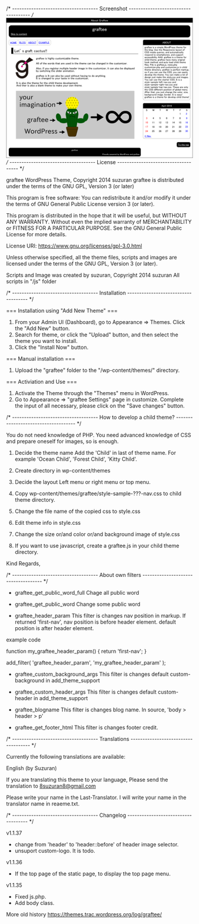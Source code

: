 /* ------------------------------------
Screenshot
------------------------------------ */
<img alt="画面のスクリーンショット" src="https://github.com/8suzuran8/wordpress-theme-graftee/blob/f4d539efa2174e9f0a06da4098e8d5ecfac49e84/screenshot.png">
/* ------------------------------------
License
------------------------------------ */

graftee WordPress Theme, Copyright 2014 suzuran
graftee is distributed under the terms of the GNU GPL, Version 3 (or later)

This program is free software:
You can redistribute it and/or modify it under the terms of GNU General Public License version 3 (or later).

This program is distributed in the hope that it will be useful, but WITHOUT ANY WARRANTY.
Without even the implied warranty of MERCHANTABILITY or FITNESS FOR A PARTICULAR PURPOSE.
See the GNU General Public License for more details.

License URI: https://www.gnu.org/licenses/gpl-3.0.html

Unless otherwise specified, all the theme files, scripts and images are licensed under the terms of the GNU GPL, Version 3 (or later).

Scripts and Image was created by suzuran, Copyright 2014 suzuran
All scripts in "/js" folder

/* ------------------------------------
Installation
------------------------------------ */

=== Installation using "Add New Theme" ===
1. From your Admin UI (Dashboard), go to Appearance => Themes. Click the "Add New" button.
2. Search for theme, or click the "Upload" button, and then select the theme you want to install.
3. Click the "Install Now" button.

=== Manual installation ===
1. Upload the "graftee" folder to the "/wp-content/themes/" directory.

=== Activiation and Use ===
1. Activate the Theme through the "Themes" menu in WordPress.
2. Go to Appearance => "graftee Settings" page in customize. Complete the input of all necessary, please click on the "Save changes" button.

/* ------------------------------------
How to develop a child theme?
------------------------------------ */

You do not need knowledge of PHP.
You need advanced knowledge of CSS and prepare oneself for images, so is enough.

1. Decide the theme name
Add the 'Child' in last of theme name.
For example 'Ocean Child', 'Forest Child', 'Kitty Child'.

2. Create directory in wp-content/themes

3. Decide the layout
Left menu or right menu or top menu.

4. Copy wp-content/themes/graftee/style-sample-???-nav.css to child theme directory.

5. Change the file name of the copied css to style.css

6. Edit theme info in style.css

7. Change the size or/and color or/and background image of style.css

8. If you want to use javascript, create a graftee.js in your child theme directory.

Kind Regards,

/* ------------------------------------
About own filters
------------------------------------ */

* graftee_get_public_word_full
Chage all public word

* graftee_get_public_word
Change some public word

* graftee_header_param
This filter is changes nav position in markup.
If returned 'first-nav', nav position is before header element.
default position is after header element.

example code

function my_graftee_header_param() {
    return 'first-nav';
}

add_filter( 'graftee_header_param', 'my_graftee_header_param' );

* graftee_custom_background_args
This filter is changes default custom-background in add_theme_support

* graftee_custom_header_args
This filter is changes default custom-header in add_theme_support

* graftee_blogname
This filter is changes blog name.
In source, 'body > header > p'

* graftee_get_footer_html
This filter is changes footer credit.

/* ------------------------------------
Translations
------------------------------------ */

Currently the following translations are available:

English (by Suzuran)

If you are translating this theme to your language,
Please send the translation to 8suzuran8@gmail.com

Please write your name in the Last-Translator.
I will write your name in the translator name in reaeme.txt.

/* ------------------------------------
Changelog
------------------------------------ */

v1.1.37
* change from 'header' to 'header::before' of header image selector.
* unsuport custom-logo. It is todo.

v1.1.36
* If the top page of the static page, to display the top page menu.

v1.1.35
* Fixed js.php.
* Add body class.

More old history
https://themes.trac.wordpress.org/log/graftee/
